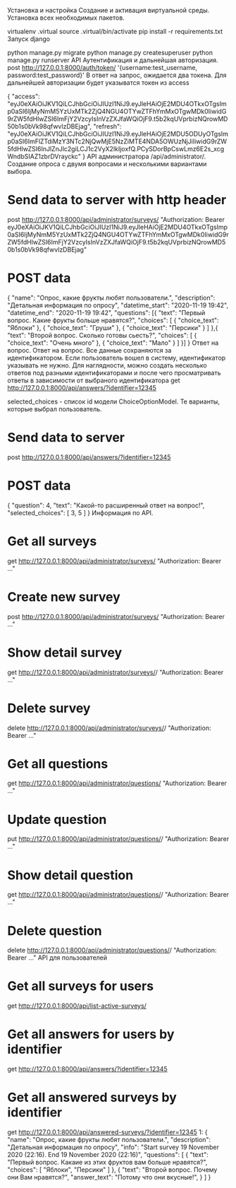 Установка и настройка
Создание и активация виртуальной среды. Установка всех необходимых пакетов.

virtualenv .virtual
source .virtual/bin/activate
pip install -r requirements.txt
Запуск django

python manage.py migrate
python manage.py createsuperuser
python manage.py runserver
API
Аутентификация и дальнейшая авторизация.
post http://127.0.0.1:8000/auth/token/ '{username:test_username, password:test_password}'
В ответ на запрос, ожидается два токена. Для дальнейшей авторизации будет указыватся токен из access

{
    "access": "eyJ0eXAiOiJKV1QiLCJhbGciOiJIUzI1NiJ9.eyJleHAiOjE2MDU4OTkxOTgsImp0aSI6IjMyNmM5YzUxMTk2ZjQ4NGU4OTYwZTFhYmMxOTgwMDk0IiwidG9rZW5fdHlwZSI6ImFjY2VzcyIsInVzZXJfaWQiOjF9.t5b2kqUVprbizNQrowMD50b1s0bVk98qfwvlzDBEjag",
    "refresh": "eyJ0eXAiOiJKV1QiLCJhbGciOiJIUzI1NiJ9.eyJleHAiOjE2MDU5ODUyOTgsImp0aSI6ImFlZTdiMzY3NTc2NjQwMjE5NzZiMTE4NDA5OWUzNjJiIiwidG9rZW5fdHlwZSI6InJlZnJlc2giLCJ1c2VyX2lkIjoxfQ.PCySDorBpCswLmz6E2s_xcgWndbSIAZ1zbrDVrayckc"
}
API администратора /api/administrator/.
Создание опроса с двумя вопросами и несколькими вариантами выбора.

# Send data to server with http header
post http://127.0.0.1:8000/api/administrator/surveys/ "Authorization: Bearer eyJ0eXAiOiJKV1QiLCJhbGciOiJIUzI1NiJ9.eyJleHAiOjE2MDU4OTkxOTgsImp0aSI6IjMyNmM5YzUxMTk2ZjQ4NGU4OTYwZTFhYmMxOTgwMDk0IiwidG9rZW5fdHlwZSI6ImFjY2VzcyIsInVzZXJfaWQiOjF9.t5b2kqUVprbizNQrowMD50b1s0bVk98qfwvlzDBEjag"
# POST data
{
    "name": "Опрос, какие фрукты любят пользователи.",
    "description": "Детальная информация по опросу",
    "datetime_start": "2020-11-19 19:42",
    "datetime_end": "2020-11-19 19:42",
    "questions": [{
        "text": "Первый вопрос. Какие фрукты больше нравятся?",
        "choices": [
            {
                "choice_text": "Яблоки"
            },
            {
                "choice_text": "Груши"
            },
            {
                "choice_text": "Персики"
            }
        ]
    },{
        "text": "Второй вопрос. Сколько готовы сьесть?",
        "choices": [
            {
                "choice_text": "Очень много"
            },
            {
                "choice_text": "Мало"
            }
        ]
    }]
}
Ответ на вопрос.
Ответ на вопрос. Все данные сохраняются за идентификатором. Если пользователь вошел в систему, идентификатор указывать не нужно. Для наглядности, можно создать несколько ответов под разными идентификаторами и после чего просматривать ответы в зависимости от выбраного идентификатора get http://127.0.0.1:8000/api/answers/?identifier=12345

selected_choices - список id модели ChoiceOptionModel. Те варианты, которые выбрал пользователь.

# Send data to server
post http://127.0.0.1:8000/api/answers/?identifier=12345
# POST data
{
    "question": 4,
    "text": "Какой-то расширенный ответ на вопрос!",
    "selected_choices": [
        3,
        5
    ]
}
Информация по API.
# Get all surveys
get http://127.0.0.1:8000/api/administrator/surveys/ "Authorization: Bearer ..."

# Create new survey
post http://127.0.0.1:8000/api/administrator/surveys/ "Authorization: Bearer ..."

# Show detail survey
get http://127.0.0.1:8000/api/administrator/surveys/<id>/ "Authorization: Bearer ..."

# Delete survey
delete http://127.0.0.1:8000/api/administrator/surveys/<id>/ "Authorization: Bearer ..."
# Get all questions
get http://127.0.0.1:8000/api/administrator/questions/ "Authorization: Bearer ..."

# Update question
put http://127.0.0.1:8000/api/administrator/questions/<id>/ "Authorization: Bearer ..."

# Show detail question
get http://127.0.0.1:8000/api/administrator/questions/<id>/ "Authorization: Bearer ..."

# Delete question
delete http://127.0.0.1:8000/api/administrator/questions/<id>/ "Authorization: Bearer ..."
API для пользователей

# Get all surveys for users
get http://127.0.0.1:8000/api/list-active-surveys/
# Get all answers for users by identifier
get http://127.0.0.1:8000/api/answers/?identifier=12345
# Get all answered surveys by identifier
get http://127.0.0.1:8000/api/answered-surveys/?identifier=12345
1: {
    "name": "Опрос, какие фрукты любят пользователи.",
    "description": "Детальная информация по опросу",
    "info": "Start survey 19 November 2020 (22:16). End 19 November 2020 (22:16)",
    "questions": [
        {
            "text": "Первый вопрос. Какаие из этих фруктов вам больше нравятся?",
            "choices": [
                "Яблоки",
                "Персики"
            ]
        }, {
            "text": "Второй вопрос. Почему они Вам нравятся?",
            "answer_text": "Потому что они вкусные!",
        }
    ]
}
